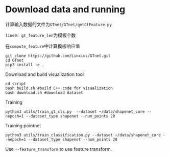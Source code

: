 # Download data and running

计算输入数据的文件为`GTnet/GTnet/getGtFeature.py`

`line9: gt_feature_len`为模板个数

在`compute_feature`中计算模板响应值

```
git clone https://github.com/Linxius/GTnet.git
cd GTnet
pip3 install -e .
```

Download and build visualization tool
```
cd script
bash build.sh #build C++ code for visualization
bash download.sh #download dataset
```

Training
```
python3 utils/train_gt_cls.py  --dataset ~/data/shapenet_core --nepoch=1 --dataset_type shapenet --num_points 20

```

Training pointnet
```
python3 utils/train_classification.py --dataset ~/data/shapenet_core --nepoch=1 --dataset_type shapenet --num_points 20
```

Use `--feature_transform` to use feature transform.
